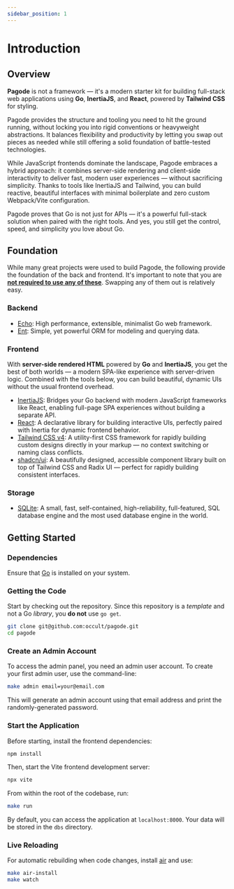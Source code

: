 ```yaml
---
sidebar_position: 1
---
```


# Introduction

## Overview

**Pagode** is not a framework — it's a modern starter kit for building full-stack web applications using **Go**, **InertiaJS**, and **React**, powered by **Tailwind CSS** for styling.

Pagode provides the structure and tooling you need to hit the ground running, without locking you into rigid conventions or heavyweight abstractions. It balances flexibility and productivity by letting you swap out pieces as needed while still offering a solid foundation of battle-tested technologies.

While JavaScript frontends dominate the landscape, Pagode embraces a hybrid approach: it combines server-side rendering and client-side interactivity to deliver fast, modern user experiences — without sacrificing simplicity. Thanks to tools like InertiaJS and Tailwind, you can build reactive, beautiful interfaces with minimal boilerplate and zero custom Webpack/Vite configuration.

Pagode proves that Go is not just for APIs — it's a powerful full-stack solution when paired with the right tools. And yes, you still get the control, speed, and simplicity you love about Go.

## Foundation

While many great projects were used to build Pagode, the following provide the foundation of the back and frontend. It's important to note that you are **<ins>not required to use any of these</ins>**. Swapping any of them out is relatively easy.

### Backend

- [Echo](https://echo.labstack.com/): High performance, extensible, minimalist Go web framework.
- [Ent](https://entgo.io/): Simple, yet powerful ORM for modeling and querying data.

### Frontend

With **server-side rendered HTML** powered by **Go** and **InertiaJS**, you get the best of both worlds — a modern SPA-like experience with server-driven logic. Combined with the tools below, you can build beautiful, dynamic UIs without the usual frontend overhead.

- [InertiaJS](https://inertiajs.com/): Bridges your Go backend with modern JavaScript frameworks like React, enabling full-page SPA experiences without building a separate API.
- [React](https://reactjs.org/): A declarative library for building interactive UIs, perfectly paired with Inertia for dynamic frontend behavior.
- [Tailwind CSS v4](https://tailwindcss.com/): A utility-first CSS framework for rapidly building custom designs directly in your markup — no context switching or naming class conflicts.
- [shadcn/ui](https://ui.shadcn.com/): A beautifully designed, accessible component library built on top of Tailwind CSS and Radix UI — perfect for rapidly building consistent interfaces.

### Storage

- [SQLite](https://sqlite.org/): A small, fast, self-contained, high-reliability, full-featured, SQL database engine and the most used database engine in the world.

## Getting Started

### Dependencies

Ensure that [Go](https://go.dev/) is installed on your system.

### Getting the Code

Start by checking out the repository. Since this repository is a _template_ and not a Go _library_, you **do not** use `go get`.

```bash
git clone git@github.com:occult/pagode.git
cd pagode
```

### Create an Admin Account

To access the admin panel, you need an admin user account. To create your first admin user, use the command-line:

```bash
make admin email=your@email.com
```

This will generate an admin account using that email address and print the randomly-generated password.

### Start the Application

Before starting, install the frontend dependencies:

```bash
npm install
```

Then, start the Vite frontend development server:

```bash
npx vite
```

From within the root of the codebase, run:

```bash
make run
```

By default, you can access the application at `localhost:8000`. Your data will be stored in the `dbs` directory.

### Live Reloading

For automatic rebuilding when code changes, install [air](https://github.com/air-verse/air) and use:

```bash
make air-install
make watch
```
